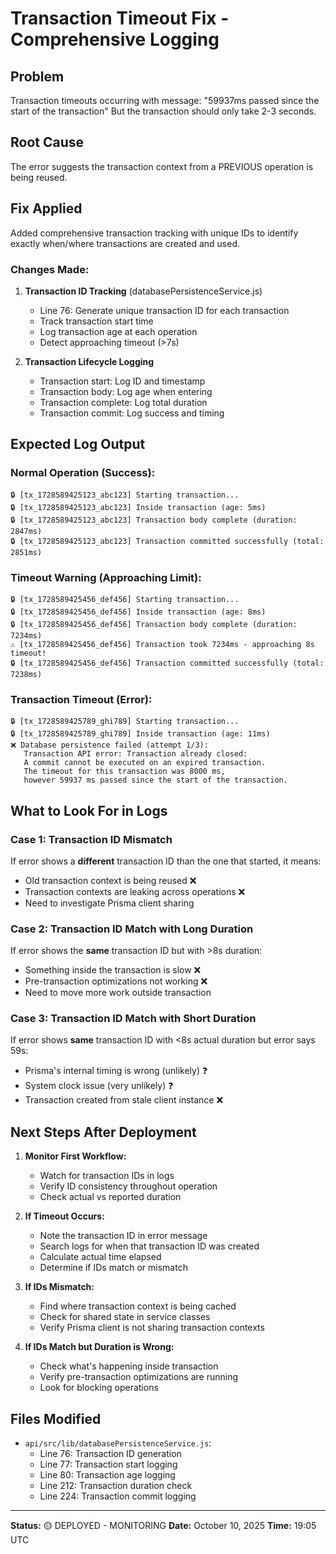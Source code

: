 # Transaction Timeout Fix - Comprehensive Logging

## Problem
Transaction timeouts occurring with message: "59937ms passed since the start of the transaction"
But the transaction should only take 2-3 seconds.

## Root Cause
The error suggests the transaction context from a PREVIOUS operation is being reused.

## Fix Applied
Added comprehensive transaction tracking with unique IDs to identify exactly when/where transactions are created and used.

### Changes Made:

1. **Transaction ID Tracking** (databasePersistenceService.js)
   - Line 76: Generate unique transaction ID for each transaction
   - Track transaction start time
   - Log transaction age at each operation
   - Detect approaching timeout (>7s)

2. **Transaction Lifecycle Logging**
   - Transaction start: Log ID and timestamp
   - Transaction body: Log age when entering
   - Transaction complete: Log total duration
   - Transaction commit: Log success and timing

## Expected Log Output

### Normal Operation (Success):
```
🔒 [tx_1728589425123_abc123] Starting transaction...
🔒 [tx_1728589425123_abc123] Inside transaction (age: 5ms)
🔒 [tx_1728589425123_abc123] Transaction body complete (duration: 2847ms)
🔒 [tx_1728589425123_abc123] Transaction committed successfully (total: 2851ms)
```

### Timeout Warning (Approaching Limit):
```
🔒 [tx_1728589425456_def456] Starting transaction...
🔒 [tx_1728589425456_def456] Inside transaction (age: 8ms)
🔒 [tx_1728589425456_def456] Transaction body complete (duration: 7234ms)
⚠️ [tx_1728589425456_def456] Transaction took 7234ms - approaching 8s timeout!
🔒 [tx_1728589425456_def456] Transaction committed successfully (total: 7238ms)
```

### Transaction Timeout (Error):
```
🔒 [tx_1728589425789_ghi789] Starting transaction...
🔒 [tx_1728589425789_ghi789] Inside transaction (age: 11ms)
❌ Database persistence failed (attempt 1/3): 
   Transaction API error: Transaction already closed: 
   A commit cannot be executed on an expired transaction. 
   The timeout for this transaction was 8000 ms, 
   however 59937 ms passed since the start of the transaction.
```

## What to Look For in Logs

### Case 1: Transaction ID Mismatch
If error shows a **different** transaction ID than the one that started, it means:
- Old transaction context is being reused ❌
- Transaction contexts are leaking across operations ❌
- Need to investigate Prisma client sharing

### Case 2: Transaction ID Match with Long Duration
If error shows the **same** transaction ID but with >8s duration:
- Something inside the transaction is slow ❌
- Pre-transaction optimizations not working ❌
- Need to move more work outside transaction

### Case 3: Transaction ID Match with Short Duration
If error shows **same** transaction ID with <8s actual duration but error says 59s:
- Prisma's internal timing is wrong (unlikely) ❓
- System clock issue (very unlikely) ❓
- Transaction created from stale client instance ❌

## Next Steps After Deployment

1. **Monitor First Workflow:**
   - Watch for transaction IDs in logs
   - Verify ID consistency throughout operation
   - Check actual vs reported duration

2. **If Timeout Occurs:**
   - Note the transaction ID in error message
   - Search logs for when that transaction ID was created
   - Calculate actual time elapsed
   - Determine if IDs match or mismatch

3. **If IDs Mismatch:**
   - Find where transaction context is being cached
   - Check for shared state in service classes
   - Verify Prisma client is not sharing transaction contexts

4. **If IDs Match but Duration is Wrong:**
   - Check what's happening inside transaction
   - Verify pre-transaction optimizations are running
   - Look for blocking operations

## Files Modified

- `api/src/lib/databasePersistenceService.js`:
  - Line 76: Transaction ID generation
  - Line 77: Transaction start logging
  - Line 80: Transaction age logging
  - Line 212: Transaction duration check
  - Line 224: Transaction commit logging

---

**Status:** 🟡 DEPLOYED - MONITORING
**Date:** October 10, 2025
**Time:** 19:05 UTC
